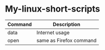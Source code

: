 # My-linux-short-scripts
| Command | Description |
| --- | --- |
| data | Internet usage |
| open | same as Firefox command|
